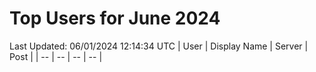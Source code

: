 # Top Users for June 2024
Last Updated: 06/01/2024 12:14:34 UTC
| User | Display Name | Server | Post |
| -- | -- | -- | -- |
